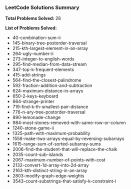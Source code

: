 <!-- SOLVED_PROBLEMS_START -->
### LeetCode Solutions Summary

**Total Problems Solved:** 28

**List of Problems Solved:**

- 40-combination-sum-ii
- 145-binary-tree-postorder-traversal
- 215-kth-largest-element-in-an-array
- 264-ugly-number-ii
- 273-integer-to-english-words
- 295-find-median-from-data-stream
- 347-top-k-frequent-elements
- 415-add-strings
- 564-find-the-closest-palindrome
- 592-fraction-addition-and-subtraction
- 624-maximum-distance-in-arrays
- 650-2-keys-keyboard
- 664-strange-printer
- 719-find-k-th-smallest-pair-distance
- 776-n-ary-tree-postorder-traversal
- 890-lemonade-change
- 984-most-stones-removed-with-same-row-or-column
- 1240-stone-game-ii
- 1325-path-with-maximum-probability
- 1556-make-two-arrays-equal-by-reversing-subarrays
- 1615-range-sum-of-sorted-subarray-sums
- 2006-find-the-student-that-will-replace-the-chalk
- 2035-count-sub-islands
- 2067-maximum-number-of-points-with-cost
- 2132-convert-1d-array-into-2d-array
- 2163-kth-distinct-string-in-an-array
- 2803-modify-graph-edge-weights
- 3543-count-substrings-that-satisfy-k-constraint-i
<!-- SOLVED_PROBLEMS_END -->
